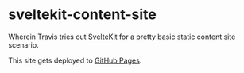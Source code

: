 # sveltekit-content-site

Wherein Travis tries out [SvelteKit](https://kit.svelte.dev/docs) for a pretty basic static content site scenario.

This site gets deployed to [GitHub Pages](https://travisspomer.github.io/sveltekit-content-site/).
